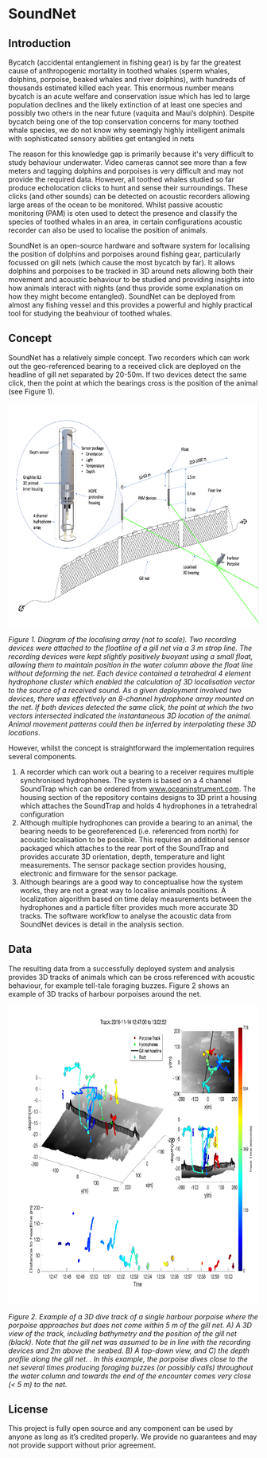 # SoundNet

## Introduction


Bycatch (accidental entanglement in fishing gear) is by far the greatest cause of anthropogenic mortality in toothed whales (sperm whales, dolphins, porpoise, beaked whales and river dolphins), with hundreds of thousands estimated killed each year. This enormous number means bycatch is an acute welfare and conservation issue which has led to large population declines and the likely extinction of at least one species and possibly two others in the near future (vaquita and Maui’s dolphin). Despite bycatch being one of the top conservation concerns for many toothed whale species, we do not know why seemingly highly intelligent animals with sophisticated sensory abilities get entangled in nets

The reason for this knowledge gap is primarily because it's very difficult to study behaviour underwater. Video cameras cannot see more than a few meters and tagging dolphins and porpoises is very difficult and may not provide the required data. However, all toothed whales studied so far produce echolocation clicks to hunt and sense their surroundings. These clicks (and other sounds) can be detected on acoustic recorders allowing large areas of the ocean to be monitored. Whilst passive acoustic monitoring (PAM) is oten used to detect the presence and classify the species of toothed whales in an area, in certain configurations acoustic recorder can also be used to localise the position of animals. 

SoundNet is an open-source hardware and software system for localising the position of dolphins and porpoises around fishing gear, particularly focussed on gill nets (which cause the most bycatch by far). It allows dolphins and porpoises to be tracked in 3D around nets allowing both their movement and acoustic behaviour to be studied and providing insights into how animals interact with nights (and thus provide some explanation on how they might become entangled). SoundNet can be deployed from almost any fishing vessel and this provides a powerful and highly practical tool for studying the beahviour of toothed whales. 

## Concept 

SoundNet has a relatively simple concept. Two recorders which can work out the geo-referenced bearing to a received click are deployed on the headline of gill net separated by 20-50m. If two devices detect the same click, then the point at which the bearings cross is the position of the animal (see Figure 1). 

<p align="center">
  <img width="700" height="450" src = "resources/soundnetdiagram.png">
</p>

_Figure 1. Diagram of the localising array (not to scale). Two recording devices were attached to the floatline of a gill net via a 3 m strop line. The recording devices were kept slightly positively buoyant using a small float, allowing them to maintain position in the water column above the float line without deforming the net. Each device contained a tetrahedral 4 element hydrophone cluster which enabled the calculation of 3D localisation vector to the source of a received sound. As a given deployment involved two devices, there was effectively an 8-channel hydrophone array mounted on the net. If both devices detected the same click, the point at which the two vectors intersected indicated the instantaneous 3D location of the animal. Animal movement patterns could then be inferred by interpolating these 3D locations._


However, whilst the concept is straightforward the implementation requires several components. 

1)	A recorder which can work out a bearing to a receiver requires multiple synchronised hydrophones. The system is based on a 4 channel SoundTrap which can be ordered from www.oceaninstrument.com. The housing section of the repository contains designs to 3D print a housing which attaches the SoundTrap and holds 4 hydrophones in a tetrahedral configuration
2)	Although multiple hydrophones can provide a bearing to an animal, the bearing needs to be georeferenced (i.e. referenced from north) for acoustic localisation to be possible. This requires an additional sensor packaged which attaches to the rear port of the SoundTrap and provides accurate 3D orientation, depth, temperature and light measurements. The sensor package section provides housing, electronic and firmware for the sensor package.
3)	Although bearings are a good way to conceptualise how the system works, they are not a great way to localise animals positions. A localization algorithm based on time delay measurements between the hydrophones and a particle filter provides much more accurate 3D tracks. The software workflow to analyse the acoustic data from SoundNet devices is detail in the analysis section.  

## Data

The resulting data from a successfully deployed system and analysis provides 3D tracks of animals which can be cross referenced with acoustic behaviour, for example tell-tale foraging buzzes. Figure 2 shows an example of 3D tracks of harbour porpoises around the net. 

<p align="center">
  <img width="800" height="600" src = "resources/exampledata.png">
</p
  
_Figure 2. Example of a 3D dive track of a single harbour porpoise where the porpoise approaches but does not come within 5 m of the gill net. A) A 3D view of the track, including bathymetry and the position of the gill net (black). Note that the gill net was assumed to be in line with the recording devices and  2m above the seabed.   B) A top-down view, and C) the depth profile along the gill net. . In this example, the porpoise dives close to the net several times producing foraging buzzes (or possibly calls) throughout the water column and towards the end of the encounter comes very close (< 5 m) to the net._

## License

This project is fully open source and any component can be used by anyone as long as it’s credited properly. We provide no guarantees and may not provide support without prior agreement.  


